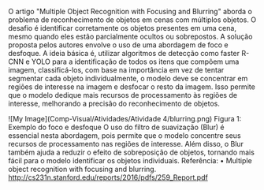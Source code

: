 O artigo "Multiple Object Recognition with Focusing and Blurring" aborda o problema de reconhecimento de objetos em cenas com múltiplos objetos. O desafio é identificar corretamente os objetos presentes em uma cena, mesmo quando eles estão parcialmente ocultos ou sobrepostos.
A solução proposta pelos autores envolve o uso de uma abordagem de foco e desfoque. A ideia básica é, utilizar algoritmos de detecção como faster R-CNN e YOLO para a identificação de todos os itens que compõem uma imagem, classificá-los, com base na importância em vez de tentar segmentar cada objeto individualmente, o modelo deve se concentrar em regiões de interesse na imagem e desfocar o resto da imagem. Isso permite que o modelo dedique mais recursos de processamento às regiões de interesse, melhorando a precisão do reconhecimento de objetos.

![My Image](Comp-Visual/Atividades/Atividade 4/blurring.png)
Figura 1: Exemplo do foco e desfoque
O uso do filtro de suavização (Blur)  é essencial nesta abordagem, pois permite que o modelo concentre seus recursos de processamento nas regiões de interesse. Além disso, o Blur também ajuda a reduzir o efeito de sobreposição de objetos, tornando mais fácil para o modelo identificar os objetos individuais.
Referência: 
•	Multiple object recognition with focusing and blurring. http://cs231n.stanford.edu/reports/2016/pdfs/259_Report.pdf
